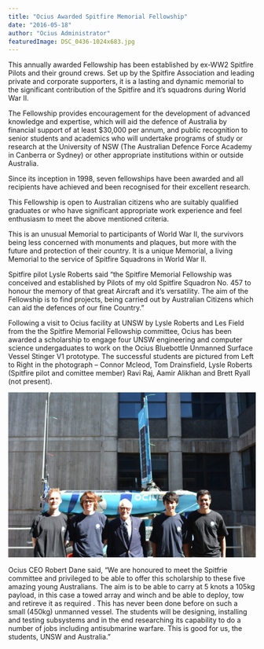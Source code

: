```yaml
---
title: "Ocius Awarded Spitfire Memorial Fellowship"
date: "2016-05-18"
author: "Ocius Administrator"
featuredImage: DSC_0436-1024x683.jpg
---
```


This annually awarded Fellowship has been established by ex-WW2 Spitfire Pilots and their ground crews. Set up by the Spitfire Association and leading private and corporate supporters, it is a lasting and dynamic memorial to the significant contribution of the Spitfire and it’s squadrons during World War II.

The Fellowship provides encouragement for the development of advanced knowledge and expertise, which will aid the defence of Australia by financial support of at least $30,000 per annum, and public recognition to senior students and academics who will undertake programs of study or research at the University of NSW (The Australian Defence Force Academy in Canberra or Sydney) or other appropriate institutions within or outside Australia.

Since its inception in 1998, seven fellowships have been awarded and all recipients have achieved and been recognised for their excellent research.

This Fellowship is open to Australian citizens who are suitably qualified graduates or who have significant appropriate work experience and feel enthusiasm to meet the above mentioned criteria.

This is an unusual Memorial to participants of World War II, the survivors being less concerned with monuments and plaques, but more with the future and protection of their country. It is a unique Memorial, a living Memorial to the service of Spitfire Squadrons in World War II.

Spitfire pilot Lysle Roberts said “the Spitfire Memorial Fellowship was conceived and established by Pilots of my old Spitfire Squadron No. 457 to honour the memory of that great Aircraft and it’s versatility. The aim of the Fellowship is to find projects, being carried out by Australian Citizens which can aid the defences of our fine Country.”

Following a visit to Ocius facility at UNSW by Lysle Roberts and Les Field from the the Spitfire Memorial Fellowship committee, Ocius has been awarded a scholarship to engage four UNSW engineering and computer science undergaduates to work on the Ocius Bluebottle Unmanned Surface Vessel Stinger V1 prototype. The successful students are pictured from Left to Right in the photograph – Connor Mcleod, Tom Drainsfield, Lysle Roberts (Spitfire pilot and comittee member) Ravi Raj, Aamir Alikhan and Brett Ryall (not present).

![Ocius Interns](./DSC_0436-1024x683.jpg)

Ocius CEO Robert Dane said, “We are honoured to meet the Spitfrie committee and privileged to be able to offer this scholarship to these five amazing young Australians. The aim is to be able to carry at 5 knots a 105kg payload, in this case a towed array and winch and be able to deploy, tow and retireve it as required . This has never been done before on such a small (450kg) unmanned vessel. The students will be designing, installing and testing subsystems and in the end researching its capability to do a number of jobs including antisubmarine warfare. This is good for us, the students, UNSW and Australia.”
